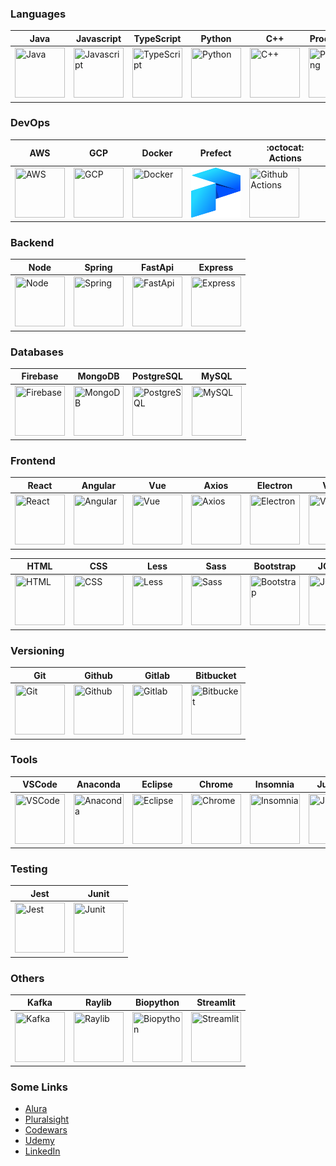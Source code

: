 ### Languages
|Java|Javascript|TypeScript|Python|C++|Processing|GoLang|
|-|-|-|-|-|-|-|
|<img src="https://cdn.jsdelivr.net/gh/devicons/devicon@latest/icons/java/java-original.svg" title="Java" width="80" height="80"/>|<img src="https://cdn.jsdelivr.net/gh/devicons/devicon@latest/icons/javascript/javascript-original.svg" title="Javascript" width="80" height="80"/>|<img src="https://cdn.jsdelivr.net/gh/devicons/devicon@latest/icons/typescript/typescript-original.svg" title="TypeScript" width="80" height="80"/>|<img src="https://cdn.jsdelivr.net/gh/devicons/devicon@latest/icons/python/python-original.svg" title="Python" width="80" height="80"/>|<img src="https://cdn.jsdelivr.net/gh/devicons/devicon@latest/icons/cplusplus/cplusplus-original.svg" title="C++" width="80" height="80"/>|<img src="https://cdn.jsdelivr.net/gh/devicons/devicon@latest/icons/processing/processing-original-wordmark.svg" title="Processing" width="80" height="80"/>|<img src="https://cdn.jsdelivr.net/gh/devicons/devicon@latest/icons/go/go-original.svg" title="GoLang" width="80" height="80"/>|

### DevOps
|AWS|GCP|Docker|Prefect|:octocat: Actions|
|-|-|-|-|-|
|<img src="https://cdn.jsdelivr.net/gh/devicons/devicon@latest/icons/amazonwebservices/amazonwebservices-plain-wordmark.svg" title="AWS" width="80" height="80"/>|<img src="https://cdn.jsdelivr.net/gh/devicons/devicon@latest/icons/googlecloud/googlecloud-original.svg" title="GCP" width="80" height="80"/>|<img src="https://cdn.jsdelivr.net/gh/devicons/devicon@latest/icons/docker/docker-original.svg" title="Docker" width="80" height="80"/>|<img src="https://raw.githubusercontent.com/PrefectHQ/prefect/main/ui/src/assets/logos/prefect-logo-mark-gradient.svg" title="Prefect" width="80" height="80"/>|<img src="https://cdn.jsdelivr.net/gh/devicons/devicon@latest/icons/githubactions/githubactions-original.svg" title="Github Actions" width="80" height="80"/>|

### Backend
|Node|Spring|FastApi|Express|
|-|-|-|-|
|<img src="https://cdn.jsdelivr.net/gh/devicons/devicon@latest/icons/nodejs/nodejs-original.svg" title="Node" width="80" height="80"/>|<img src="https://cdn.jsdelivr.net/gh/devicons/devicon@latest/icons/spring/spring-original.svg" title="Spring" width="80" height="80"/>|<img src="https://cdn.jsdelivr.net/gh/devicons/devicon@latest/icons/fastapi/fastapi-plain.svg" title="FastApi" width="80" height="80"/>|<img src="https://icon.icepanel.io/Technology/png-shadow-512/Express.png" title="Express" width="80" height="80"/>|

### Databases
|Firebase|MongoDB|PostgreSQL|MySQL|
|-|-|-|-|
|<img src="https://cdn.jsdelivr.net/gh/devicons/devicon@latest/icons/firebase/firebase-original.svg" title="Firebase" width="80" height="80"/>|<img src="https://cdn.jsdelivr.net/gh/devicons/devicon@latest/icons/mongodb/mongodb-original.svg" title="MongoDB" width="80" height="80"/>|<img src="https://cdn.jsdelivr.net/gh/devicons/devicon@latest/icons/postgresql/postgresql-original.svg" title="PostgreSQL" width="80" height="80"/>|<img src="https://cdn.jsdelivr.net/gh/devicons/devicon@latest/icons/mysql/mysql-original.svg" title="MySQL" width="80" height="80"/>|

### Frontend
|React|Angular|Vue|Axios|Electron|Vuex|Redux|Router|
|-|-|-|-|-|-|-|-|
|<img src="https://cdn.jsdelivr.net/gh/devicons/devicon@latest/icons/react/react-original.svg" title="React" width="80" height="80"/>|<img src="https://cdn.jsdelivr.net/gh/devicons/devicon@latest/icons/angular/angular-original.svg" title="Angular" width="80" height="80"/>|<img src="https://cdn.jsdelivr.net/gh/devicons/devicon@latest/icons/vuejs/vuejs-original.svg" title="Vue" width="80" height="80"/>|<img src="https://cdn.jsdelivr.net/gh/devicons/devicon@latest/icons/axios/axios-plain.svg" title="Axios" width="80" height="80"/>|<img src="https://cdn.jsdelivr.net/gh/devicons/devicon@latest/icons/electron/electron-original.svg" title="Electron" width="80" height="80"/>|<img src="https://cdn.worldvectorlogo.com/logos/vuex-1.svg" title="Vuex" width="80" height="80"/>|<img src="https://cdn.jsdelivr.net/gh/devicons/devicon@latest/icons/redux/redux-original.svg" title="Redux" width="80" height="80"/>|<img src="https://cdn.jsdelivr.net/gh/devicons/devicon@latest/icons/reactrouter/reactrouter-original.svg" title="Router" width="80" height="80"/>|

|HTML|CSS|Less|Sass|Bootstrap|JQuery|Figma|
|-|-|-|-|-|-|-|
|<img src="https://cdn.jsdelivr.net/gh/devicons/devicon@latest/icons/html5/html5-original-wordmark.svg" title="HTML" width="80" height="80"/>|<img src="https://cdn.jsdelivr.net/gh/devicons/devicon@latest/icons/css3/css3-original-wordmark.svg" title="CSS" width="80" height="80"/>|<img src="https://cdn.jsdelivr.net/gh/devicons/devicon@latest/icons/less/less-plain-wordmark.svg" title="Less" width="80" height="80"/>|<img src="https://cdn.jsdelivr.net/gh/devicons/devicon@latest/icons/sass/sass-original.svg" title="Sass" width="80" height="80"/>|<img src="https://cdn.jsdelivr.net/gh/devicons/devicon@latest/icons/bootstrap/bootstrap-original.svg" title="Bootstrap" width="80" height="80"/>|<img src="https://cdn.jsdelivr.net/gh/devicons/devicon@latest/icons/jquery/jquery-original.svg" title="JQuery" width="80" height="80"/>|<img src="https://cdn.jsdelivr.net/gh/devicons/devicon@latest/icons/figma/figma-original.svg" title="Figma" width="80" height="80"/>|

### Versioning
|Git|Github|Gitlab|Bitbucket|
|-|-|-|-|
|<img src="https://cdn.jsdelivr.net/gh/devicons/devicon@latest/icons/git/git-original.svg" title="Git" width="80" height="80"/>|<img src="https://github.githubassets.com/assets/GitHub-Mark-ea2971cee799.png" title="Github" width="80" height="80"/>|<img src="https://cdn.jsdelivr.net/gh/devicons/devicon@latest/icons/gitlab/gitlab-original.svg" title="Gitlab" width="80" height="80"/>|<img src="https://cdn.jsdelivr.net/gh/devicons/devicon@latest/icons/bitbucket/bitbucket-original.svg" title="Bitbucket" width="80" height="80"/>|

### Tools
|VSCode|Anaconda|Eclipse|Chrome|Insomnia|Jupyter|
|-|-|-|-|-|-|
|<img src="https://cdn.jsdelivr.net/gh/devicons/devicon@latest/icons/vscode/vscode-original.svg" title="VSCode" width="80" height="80"/>|<img src="https://cdn.jsdelivr.net/gh/devicons/devicon@latest/icons/anaconda/anaconda-original.svg" title="Anaconda" width="80" height="80"/>|<img src="https://cdn.jsdelivr.net/gh/devicons/devicon@latest/icons/eclipse/eclipse-original.svg" title="Eclipse" width="80" height="80"/>|<img src="https://cdn.jsdelivr.net/gh/devicons/devicon@latest/icons/chrome/chrome-original.svg" title="Chrome" width="80" height="80"/>|<img src="https://cdn.jsdelivr.net/gh/devicons/devicon@latest/icons/insomnia/insomnia-original.svg" title="Insomnia" width="80" height="80"/>|<img src="https://cdn.jsdelivr.net/gh/devicons/devicon@latest/icons/jupyter/jupyter-original.svg" title="Jupyter" width="80" height="80"/>|

### Testing
|Jest|Junit|
|-|-|
|<img src="https://cdn.jsdelivr.net/gh/devicons/devicon@latest/icons/jest/jest-plain.svg" title="Jest" width="80" height="80"/>|<img src="https://cdn.jsdelivr.net/gh/devicons/devicon@latest/icons/junit/junit-original.svg" title="Junit" width="80" height="80"/>|

### Others
|Kafka|Raylib|Biopython|Streamlit|
|-|-|-|-|
|<img src="https://encrypted-tbn0.gstatic.com/images?q=tbn:ANd9GcTVa3Oi4m4gM8IrnBU-Ct0PwsXgCRe6cfLMhiLytNWjiL6B918z7OHnGrN3nshGU18WV3s&usqp=CAU" title="Kafka" width="80" height="80"/>|<img src="https://upload.wikimedia.org/wikipedia/commons/f/f4/Raylib_logo.png" title="Raylib" width="80" height="80"/>|<img src="https://biopython.org/assets/images/biopython_logo_white.png" title="Biopython" width="80" height="80"/>|<img src="https://cdn.jsdelivr.net/gh/devicons/devicon@latest/icons/streamlit/streamlit-original.svg" title="Streamlit" width="80" height="80"/>|

### Some Links
- [Alura](https://cursos.alura.com.br/user/thauroo)
- [Pluralsight](https://app.pluralsight.com/profile/black-devx)
- [Codewars](https://www.codewars.com/users/Devxgen)
- [Udemy](https://www.udemy.com/user/thiago-rodrigues-52/)
- [LinkedIn](https://www.linkedin.com/in/thiago-dx/)
